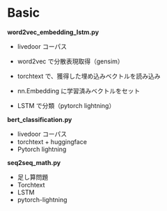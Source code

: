 # Basic



**word2vec_embedding_lstm.py**

- livedoor コーパス

- word2vec で分散表現取得（gensim）
- torchtext で、獲得した埋め込みベクトルを読み込み
- nn.Embedding に学習済みベクトルをセット
- LSTM で分類（pytorch lightning）



**bert_classification.py**

- livedoor コーパス
- torchtext + huggingface 
- Pytorch lightning 



**seq2seq_math.py**

- 足し算問題
- Torchtext
- LSTM
- pytorch-lightning 

